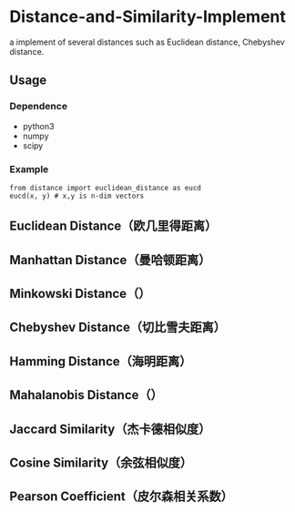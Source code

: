 # Distance-and-Similarity-Implement
a implement of several distances such as Euclidean distance, Chebyshev distance. 
## Usage
### Dependence
- python3
- numpy
- scipy
### Example
```
from distance import euclidean_distance as eucd
eucd(x, y) # x,y is n-dim vectors
```
## Euclidean Distance（欧几里得距离）
## Manhattan Distance（曼哈顿距离）
## Minkowski Distance（）
## Chebyshev Distance（切比雪夫距离）
## Hamming Distance（海明距离）
## Mahalanobis Distance（）
## Jaccard Similarity（杰卡德相似度）
## Cosine Similarity（余弦相似度）
## Pearson Coefficient（皮尔森相关系数）
